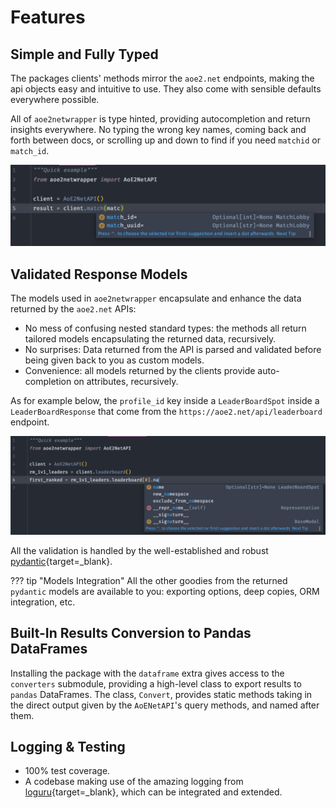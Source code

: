 # Features

## Simple and Fully Typed

The packages clients' methods mirror the `aoe2.net` endpoints, making the api objects easy and intuitive to use.
They also come with sensible defaults everywhere possible.

All of `aoe2netwrapper` is type hinted, providing autocompletion and return insights everywhere.
No typing the wrong key names, coming back and forth between docs, or scrolling up and down to find if you need `matchid` or `match_id`.

![parameter_autocompletion](assets/parameter_autocompletion.png)

## Validated Response Models

The models used in `aoe2netwrapper` encapsulate and enhance the data returned by the `aoe2.net` APIs:

* No mess of confusing nested standard types: the methods all return tailored models encapsulating the returned data, recursively.
* No surprises: Data returned from the API is parsed and validated before being given back to you as custom models.
* Convenience: all models returned by the clients provide auto-completion on attributes, recursively.

As for example below, the `profile_id` key inside a `LeaderBoardSpot` inside a `LeaderBoardResponse` that come from the `https://aoe2.net/api/leaderboard` endpoint.

![attribute_autocompletion](assets/attribute_autocompletion.png)

All the validation is handled by the well-established and robust [pydantic][pydantic_repo]{target=_blank}.

??? tip "Models Integration"
    All the other goodies from the returned `pydantic` models are available to you: exporting options, deep copies, ORM integration, etc.

## Built-In Results Conversion to Pandas DataFrames

Installing the package with the `dataframe` extra gives access to the `converters` submodule, providing a high-level class to export results to `pandas` DataFrames.
The class, `Convert`, provides static methods taking in the direct output given by the `AoENetAPI`'s query methods, and named after them.

## Logging & Testing

* 100% test coverage.
* A codebase making use of the amazing logging from [loguru][loguru_repo]{target=_blank}, which can be integrated and extended.

[pydantic_repo]: https://github.com/samuelcolvin/pydantic
[loguru_repo]: https://github.com/delgan/loguru
